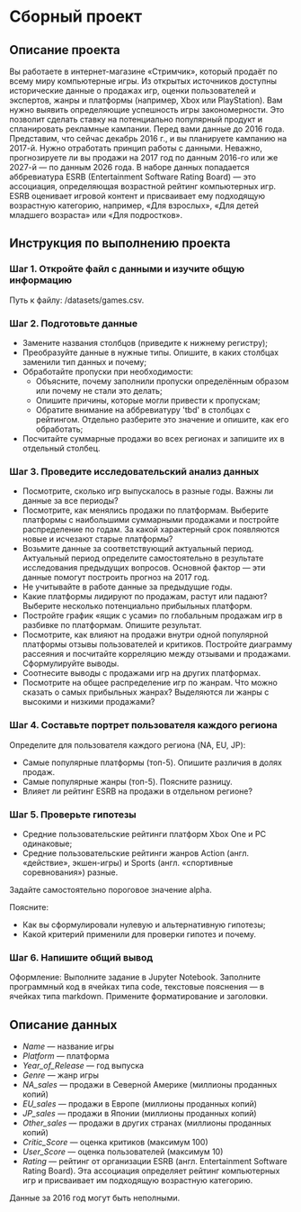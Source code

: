 # Сборный проект


## Описание проекта
Вы работаете в интернет-магазине «Стримчик», который продаёт по всему миру компьютерные игры. Из открытых источников доступны исторические данные о продажах игр, оценки пользователей и экспертов, жанры и платформы (например, Xbox или PlayStation). Вам нужно выявить определяющие успешность игры закономерности. Это позволит сделать ставку на потенциально популярный продукт и спланировать рекламные кампании.
Перед вами данные до 2016 года. Представим, что сейчас декабрь 2016 г., и вы планируете кампанию на 2017-й. Нужно отработать принцип работы с данными. Неважно, прогнозируете ли вы продажи на 2017 год по данным 2016-го или же 2027-й — по данным 2026 года.
В наборе данных попадается аббревиатура ESRB (Entertainment Software Rating Board) — это ассоциация, определяющая возрастной рейтинг компьютерных игр. ESRB оценивает игровой контент и присваивает ему подходящую возрастную категорию, например, «Для взрослых», «Для детей младшего возраста» или «Для подростков».

## Инструкция по выполнению проекта
### Шаг 1. Откройте файл с данными и изучите общую информацию

Путь к файлу: /datasets/games.csv.

### Шаг 2. Подготовьте данные

* Замените названия столбцов (приведите к нижнему регистру);
* Преобразуйте данные в нужные типы. Опишите, в каких столбцах заменили тип данных и почему;
* Обработайте пропуски при необходимости:
    * Объясните, почему заполнили пропуски определённым образом или почему не стали это делать;
    * Опишите причины, которые могли привести к пропускам;
    * Обратите внимание на аббревиатуру 'tbd' в столбцах с рейтингом. Отдельно разберите это значение и опишите, как его обработать;
* Посчитайте суммарные продажи во всех регионах и запишите их в отдельный столбец.

### Шаг 3. Проведите исследовательский анализ данных

* Посмотрите, сколько игр выпускалось в разные годы. Важны ли данные за все периоды?
* Посмотрите, как менялись продажи по платформам. Выберите платформы с наибольшими суммарными продажами и постройте распределение по годам. За какой характерный срок появляются новые и исчезают старые платформы?
* Возьмите данные за соответствующий актуальный период. Актуальный период определите самостоятельно в результате исследования предыдущих вопросов. Основной фактор — эти данные помогут построить прогноз на 2017 год.
* Не учитывайте в работе данные за предыдущие годы.
* Какие платформы лидируют по продажам, растут или падают? Выберите несколько потенциально прибыльных платформ.
* Постройте график «ящик с усами» по глобальным продажам игр в разбивке по платформам. Опишите результат.
* Посмотрите, как влияют на продажи внутри одной популярной платформы отзывы пользователей и критиков. Постройте диаграмму рассеяния и посчитайте корреляцию между отзывами и продажами. Сформулируйте выводы.
* Соотнесите выводы с продажами игр на других платформах.
* Посмотрите на общее распределение игр по жанрам. Что можно сказать о самых прибыльных жанрах? Выделяются ли жанры с высокими и низкими продажами?

### Шаг 4. Составьте портрет пользователя каждого региона

Определите для пользователя каждого региона (NA, EU, JP):
* Самые популярные платформы (топ-5). Опишите различия в долях продаж.
* Самые популярные жанры (топ-5). Поясните разницу.
* Влияет ли рейтинг ESRB на продажи в отдельном регионе?

### Шаг 5. Проверьте гипотезы

* Средние пользовательские рейтинги платформ Xbox One и PC одинаковые;
* Средние пользовательские рейтинги жанров Action (англ. «действие», экшен-игры) и Sports (англ. «спортивные соревнования») разные.

Задайте самостоятельно пороговое значение alpha.

Поясните:

* Как вы сформулировали нулевую и альтернативную гипотезы;
* Какой критерий применили для проверки гипотез и почему.

### Шаг 6. Напишите общий вывод

Оформление: Выполните задание в Jupyter Notebook. Заполните программный код в ячейках типа code, текстовые пояснения — в ячейках типа markdown. Примените форматирование и заголовки.

## Описание данных

* _Name_ — название игры
* _Platform_ — платформа
* _Year_of_Release_ — год выпуска
* _Genre_ — жанр игры
* _NA_sales_ — продажи в Северной Америке (миллионы проданных копий)
* _EU_sales_ — продажи в Европе (миллионы проданных копий)
* _JP_sales_ — продажи в Японии (миллионы проданных копий)
* _Other_sales_ — продажи в других странах (миллионы проданных копий)
* _Critic_Score_ — оценка критиков (максимум 100)
* _User_Score_ — оценка пользователей (максимум 10)
* _Rating_ — рейтинг от организации ESRB (англ. Entertainment Software Rating Board). Эта ассоциация определяет рейтинг компьютерных игр и присваивает им подходящую возрастную категорию.

Данные за 2016 год могут быть неполными.

